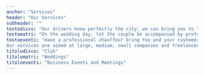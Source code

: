 ```yaml
---
anchor: "Services"
header: "Our Services"
subheader: ""
testodisco: "Our drivers know perfectly the city, we can bring you to the best restaurants, bars and discos. You will spend a pleasant evening in the most fashionable areas of Milan's nightlife (Corso Como, Brera and Navigli area), drinking in one of the many clubs in our city, and maybe continue your night in one of the many discos and nightclubs without haing to worry about parkings and your driving license. "
testomatri: "On the wedding day, let the couple be accompanied by professional drivers in total comfort and safety. We also provide cars for guests."
testoeventi: "Have a professional chauffeur bring You and your customers to corporate events and meetings.
Our services are aimed at large, medium, small companies and freelancers. \n To meet business needs NCC TAXI MILANO issues invoices."
titolodisco: "Club"
titolomatri: "Weddings"
titoloeventi: "Business Events and Meetings"
---
```

